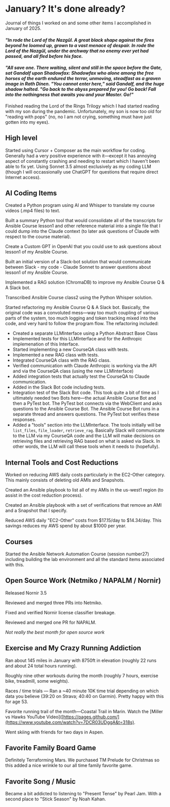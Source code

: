 # January? It's done already?

Journal of things I worked on and some other items I accomplished in January of 2025.

#### _"In rode the Lord of the Nazgûl. A great black shape against the fires beyond he loomed up, grown to a vast menace of despair. In rode the Lord of the Nazgûl, under the archway that no enemy ever yet had passed, and all fled before his face._

#### _"All save one. There waiting, silent and still in the space before the Gate, sat Gandalf upon Shadowfax: Shadowfax who alone among the free horses of the earth endured the terror, unmoving, steadfast as a graven image in Rath Dínen. "You cannot enter here," said Gandalf, and the huge shadow halted. "Go back to the abyss prepared for you! Go back! Fall into the nothingness that awaits you and your Master. Go!"_ 

Finished reading the Lord of the Rings Trilogy which I had started reading with my son during the pandemic. Unfortunately, my son is now too old for "reading with pops" (no, no I am not crying, something must have just gotten into my eyes).

## High level

Started using Cursor + Composer as the main workflow for coding. Generally had a very positive experience with it—except it has annoying aspect of constantly crashing and needing to restart which I haven't been able to fix yet. Using Sonnet 3.5 almost exclusively as my coding LLM (though I will occassionally use ChatGPT for questions that require direct Internet access).


## AI Coding Items

Created a Python program using AI and Whisper to translate my course videos (.mp4 files) to text.

Built a summary Python tool that would consolidate all of the transcripts for Ansible Course lesson1 and other reference material into a single file that I could dump into the Claude context (to later ask questions of Claude with respect to the course material).

Create a Custom GPT in OpenAI that you could use to ask questions about lesson1 of my Ansible Course.

Built an initial version of a Slack-bot solution that would communicate between Slack - my code - Claude Sonnet to answer questions about lesson1 of my Ansible Course.

Implemented a RAG solution (ChromaDB) to improve my Ansible Course Q & A Slack bot.

Transcribed Ansible Course class2 using the Python Whisper solution.

Started refactoring my Ansible Course Q & A Slack bot. Basically, the original code was a convoluted mess—way too much coupling of various parts of the system, too much logging and token tracking mixed into the code, and very hard to follow the program flow. The refactoring included:
- Created a separate LLMInterface using a Python Abstract Base Class
- Implemented tests for this LLMInterface and for the Anthropic implemenation of this Interface.
- Started implementing a new CourseQA class with tests.
- Implemented a new RAG class with tests.
- Integrated CourseQA class with the RAG class.
- Verified communication with Claude Anthropic is working via the API and via the CourseQA class (using the new LLMInterface)
- Added integration tests that actually test the CourseQA to Claude communication.
- Added in the Slack Bot code including tests.
- Integration test of the Slack Bot code. This took quite a bit of time as I ultimately needed two Bots here—the actual Ansible Course Bot and then a PyTest bot. The PyTest bot connects via the WebClient and asks questions to the Ansible Course Bot. The Ansible Course Bot runs in a separate thread and answers questions. The PyTest bot verifies these responses.
- Added a "tools" section into the LLMInterface. The tools initially will be `list_files`, `file_loader`, `retrieve_rag`. Basically Slack will communicate to the LLM via my CourseQA code and the LLM will make decisions on retrieving files and retrieving RAG based on what is asked via Slack. In other words, the LLM will call these tools when it needs to (hopefully).


## Internal Tools and Cost Reductions

Worked on reducing AWS daily costs particularly in the EC2-Other category. This mainly consists of deleting old AMIs and Snapshots. 

Created an Ansible playbook to list all of my AMIs in the us-west1 region (to assist in the cost reduction process). 

Created an Ansible playbook with a set of verifications that remove an AMI and a Snapshot that I specify.

Reduced AWS daily "EC2-Other" costs from $17.15/day to $14.34/day. This savings reduces my AWS spend by about $1000 per year.


## Courses

Started the Ansible Network Automation Course (session number27) including building the lab environment and all the standard items associated with this.


## Open Source Work (Netmiko / NAPALM / Nornir)

Released Nornir 3.5

Reviewed and merged three PRs into Netmiko.

Fixed and verified Nornir license classifier breakage.

Reviewed and merged one PR for NAPALM.

_Not really the best month for open source work_


## Exercise and My Crazy Running Addiction

Ran about 145 miles in January with 8750ft in elevation (roughly 22 runs and about 24 total hours running).

Roughly nine other workouts during the month (roughly 7 hours, exercise bike, treadmill, some weights).

Races / time trials — Ran a ~40 minute 10K time trial depending on which data you believe (39:20 on Strava; 40:40 on Garmin). Pretty happy with this for age 53.

Favorite running trail of the month—Coastal Trail in Marin. Watch the [Miller vs Hawks YouTube Video]([https://pages.github.com/](https://www.youtube.com/watch?v=7DCR03UDggA&t=318s).

Went skiing with friends for two days in Aspen.


## Favorite Family Board Game

Definitely Terraforming Mars. We purchased TM Prelude for Christmas so this added a nice wrinkle to our all time family favorite game.


## Favorite Song / Music

Became a bit addicted to listening to "Present Tense" by Pearl Jam. With a second place to "Stick Season" by Noah Kahan.

